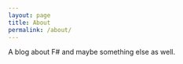 ```yaml
---
layout: page
title: About
permalink: /about/
---
```


A blog about F# and maybe something else as well.